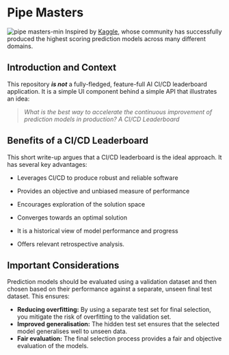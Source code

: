 # Pipe Masters

![pipe masters-min](https://github.com/TimothySimons/pipe-masters/assets/42070232/7bfea8e7-279e-4dfb-9a7d-6841daaafd51)
Inspired by [Kaggle](https://www.kaggle.com/), whose community has successfully produced the highest scoring prediction models across many different domains.

## Introduction and Context

This repository ***is not*** a fully-fledged, feature-full AI CI/CD leaderboard application. It is a simple UI component behind a simple API that illustrates an idea:

> *What is the best way to accelerate the continuous improvement of prediction models in production? A CI/CD Leaderboard*

## Benefits of a CI/CD Leaderboard

This short write-up argues that a CI/CD leaderboard is the ideal approach. It has several key advantages:

* Leverages CI/CD to produce robust and reliable software
* Provides an objective and unbiased measure of performance

* Encourages exploration of the solution space
* Converges towards an optimal solution

* It is a historical view of model performance and progress
* Offers relevant retrospective analysis.

## Important Considerations

Prediction models should be evaluated using a validation dataset and then chosen based on their performance against a separate, unseen final test dataset. This ensures:

- **Reducing overfitting:** By using a separate test set for final selection, you mitigate the risk of overfitting to the validation set.
- **Improved generalisation:** The hidden test set ensures that the selected model generalises well to unseen data.
- **Fair evaluation:** The final selection process provides a fair and objective evaluation of the models.

